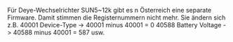 Für Deye-Wechselrichter SUN5~12k gibt es n Österreich eine separate Firmware. Damit stimmen die Registernummern nicht mehr. Sie ändern sich z.B.
40001 Device-Type -> 40001 minus 40001 = 0
40588 Battery Voltage -> 40588 minus 40001 = 587
usw.
